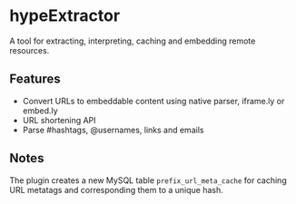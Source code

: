 hypeExtractor
=============

A tool for extracting, interpreting, caching and embedding remote resources.

## Features

* Convert URLs to embeddable content using native parser, iframe.ly or embed.ly
* URL shortening API
* Parse #hashtags, @usernames, links and emails

## Notes

The plugin creates a new MySQL table ```prefix_url_meta_cache``` for caching
URL metatags and corresponding them to a unique hash.


